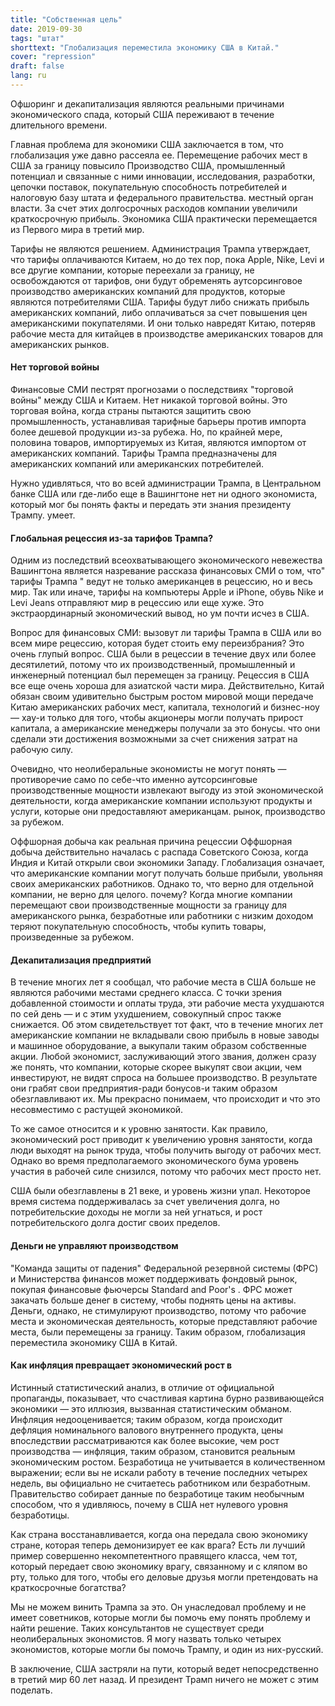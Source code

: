 ```yaml
---
title: "Собственная цель"
date: 2019-09-30
tags: "штат"
shorttext: "Глобализация переместила экономику США в Китай."
cover: "repression"
draft: false
lang: ru
---
```


Офшоринг и декапитализация являются реальными причинами экономического спада, который США переживают в течение длительного времени.

Главная проблема для экономики США заключается в том, что глобализация уже давно рассеяла ее. Перемещение рабочих мест в США за границу повысило Производство США, промышленный потенциал и связанные с ними инновации, исследования, разработки, цепочки поставок, покупательную способность потребителей и налоговую базу штата и федерального правительства. местный орган власти. За счет этих долгосрочных расходов компании увеличили краткосрочную прибыль. Экономика США практически перемещается из Первого мира в третий мир.

Тарифы не являются решением. Администрация Трампа утверждает, что тарифы оплачиваются Китаем, но до тех пор, пока Apple, Nike, Levi и все другие компании, которые переехали за границу, не освобождаются от тарифов, они будут обременять аутсорсинговое производство американских компаний для продуктов, которые являются потребителями США. Тарифы будут либо снижать прибыль американских компаний, либо оплачиваться за счет повышения цен американскими покупателями. И они только навредят Китаю, потеряв рабочие места для китайцев в производстве американских товаров для американских рынков.

#### Нет торговой войны

Финансовые СМИ пестрят прогнозами о последствиях "торговой войны" между США и Китаем. Нет никакой торговой войны. Это торговая война, когда страны пытаются защитить свою промышленность, устанавливая тарифные барьеры против импорта более дешевой продукции из-за рубежа. Но, по крайней мере, половина товаров, импортируемых из Китая, являются импортом от американских компаний. Тарифы Трампа предназначены для американских компаний или американских потребителей.

Нужно удивляться, что во всей администрации Трампа, в Центральном банке США или где-либо еще в Вашингтоне нет ни одного экономиста, который мог бы понять факты и передать эти знания президенту Трампу. умеет.

#### Глобальная рецессия из-за тарифов Трампа?

Одним из последствий всеохватывающего экономического невежества Вашингтона является назревание рассказа финансовых СМИ о том, что" тарифы Трампа " ведут не только американцев в рецессию, но и весь мир. Так или иначе, тарифы на компьютеры Apple и iPhone, обувь Nike и Levi Jeans отправляют мир в рецессию или еще хуже. Это экстраординарный экономический вывод, но ум почти исчез в США.

Вопрос для финансовых СМИ: вызовут ли тарифы Трампа в США или во всем мире рецессию, которая будет стоить ему переизбрания? Это очень глупый вопрос. США были в рецессии в течение двух или более десятилетий, потому что их производственный, промышленный и инженерный потенциал был перемещен за границу. Рецессия в США все еще очень хороша для азиатской части мира. Действительно, Китай обязан своим удивительно быстрым ростом мировой мощи передаче Китаю американских рабочих мест, капитала, технологий и бизнес-ноу — хау-и только для того, чтобы акционеры могли получать прирост капитала, а американские менеджеры получали за это бонусы. что они сделали эти достижения возможными за счет снижения затрат на рабочую силу.

Очевидно, что неолиберальные экономисты не могут понять — противоречие само по себе-что именно аутсорсинговые производственные мощности извлекают выгоду из этой экономической деятельности, когда американские компании используют продукты и услуги, которые они предоставляют американцам. рынок, производство за рубежом.

Оффшорная добыча как реальная причина рецессии
Оффшорная добыча действительно началась с распада Советского Союза, когда Индия и Китай открыли свои экономики Западу. Глобализация означает, что американские компании могут получать больше прибыли, увольняя своих американских работников. Однако то, что верно для отдельной компании, не верно для целого. почему? Когда многие компании перемещают свои производственные мощности за границу для американского рынка, безработные или работники с низким доходом теряют покупательную способность, чтобы купить товары, произведенные за рубежом.

#### Декапитализация предприятий

В течение многих лет я сообщал, что рабочие места в США больше не являются рабочими местами среднего класса. С точки зрения добавленной стоимости и оплаты труда, эти рабочие места ухудшаются по сей день — и с этим ухудшением, совокупный спрос также снижается. Об этом свидетельствует тот факт, что в течение многих лет американские компании не вкладывали свою прибыль в новые заводы и машинное оборудование, а выкупали таким образом собственные акции. Любой экономист, заслуживающий этого звания, должен сразу же понять, что компании, которые скорее выкупят свои акции, чем инвестируют, не видят спроса на большее производство. В результате они грабят свои предприятия-ради бонусов-и таким образом обезглавливают их. Мы прекрасно понимаем, что происходит и что это несовместимо с растущей экономикой.

То же самое относится и к уровню занятости. Как правило, экономический рост приводит к увеличению уровня занятости, когда люди выходят на рынок труда, чтобы получить выгоду от рабочих мест. Однако во время предполагаемого экономического бума уровень участия в рабочей силе снизился, потому что рабочих мест просто нет.

США были обезглавлены в 21 веке, и уровень жизни упал. Некоторое время система поддерживалась за счет увеличения долга, но потребительские доходы не могли за ней угнаться, и рост потребительского долга достиг своих пределов.

#### Деньги не управляют производством

"Команда защиты от падения" Федеральной резервной системы (ФРС) и Министерства финансов может поддерживать фондовый рынок, покупая финансовые фьючерсы Standard and Poor's . ФРС может закачать больше денег в систему, чтобы поднять цены на активы. Деньги, однако, не стимулируют производство, потому что рабочие места и экономическая деятельность, которые представляют рабочие места, были перемещены за границу. Таким образом, глобализация переместила экономику США в Китай.

#### Как инфляция превращает экономический рост в

Истинный статистический анализ, в отличие от официальной пропаганды, показывает, что счастливая картина бурно развивающейся экономики — это иллюзия, вызванная статистическим обманом. Инфляция недооценивается; таким образом, когда происходит дефляция номинального валового внутреннего продукта, цены впоследствии рассматриваются как более высокие, чем рост производства — инфляция, таким образом, становится реальным экономическим ростом. Безработица не учитывается в количественном выражении; если вы не искали работу в течение последних четырех недель, вы официально не считаетесь работником или безработным. Правительство собирает данные по безработице таким необычным способом, что я удивляюсь, почему в США нет нулевого уровня безработицы.

Как страна восстанавливается, когда она передала свою экономику стране, которая теперь демонизирует ее как врага? Есть ли лучший пример совершенно некомпетентного правящего класса, чем тот, который передает свою экономику врагу, связанному и с кляпом во рту, только для того, чтобы его деловые друзья могли претендовать на краткосрочные богатства?

Мы не можем винить Трампа за это. Он унаследовал проблему и не имеет советников, которые могли бы помочь ему понять проблему и найти решение. Таких консультантов не существует среди неолиберальных экономистов. Я могу назвать только четырех экономистов, которые могли бы помочь Трампу, и один из них-русский.

В заключение, США застряли на пути, который ведет непосредственно в третий мир 60 лет назад. И президент Трамп ничего не может с этим поделать.
